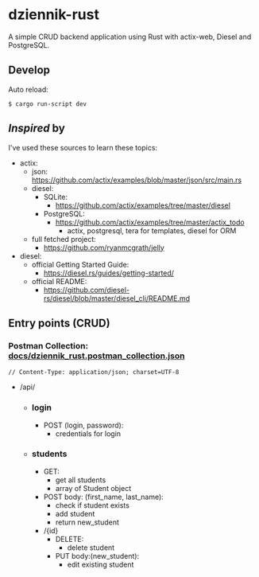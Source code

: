 <!---
  MIT License
  Copyright (c) 2019 Jakub Koralewski
-->
# dziennik-rust

A simple CRUD backend application using Rust with actix-web, Diesel and PostgreSQL.

## Develop

Auto reload:
```
$ cargo run-script dev
```

## *Inspired* by

I've used these sources to learn these topics:

- actix:
  - json: https://github.com/actix/examples/blob/master/json/src/main.rs
  - diesel:
    - SQLite:
      - https://github.com/actix/examples/tree/master/diesel
    - PostgreSQL:
      - https://github.com/actix/examples/tree/master/actix_todo
        - actix, postgresql, tera for templates, diesel for ORM
  - full fetched project:
    - https://github.com/ryanmcgrath/jelly
- diesel:
  - official Getting Started Guide:
    - https://diesel.rs/guides/getting-started/
  - official README:
    - https://github.com/diesel-rs/diesel/blob/master/diesel_cli/README.md


## Entry points (CRUD)

### Postman Collection: [docs/dziennik_rust.postman_collection.json](docs/dziennik_rust.postman_collection.json)


`// Content-Type: application/json; charset=UTF-8`

- /api/
  - ### login
    - POST (login, password):
      - credentials for login 
  - ### students
    - GET:
      - get all students
      - array of Student object
    - POST body: (first_name, last_name):
      - check if student exists
      - add student
      - return new_student
    - /{id}
      - DELETE:
        - delete student
      - PUT body:(new_student):
        - edit existing student